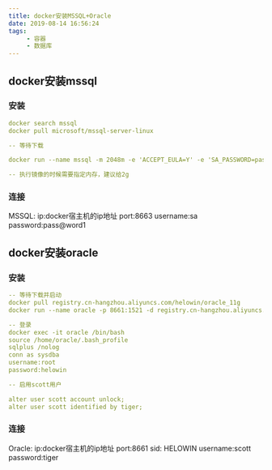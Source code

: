 ```yaml
---
title: docker安装MSSQL+Oracle
date: 2019-08-14 16:56:24
tags: 
     - 容器
     - 数据库
---
```


## docker安装mssql

### 安装
```yaml
docker search mssql
docker pull microsoft/mssql-server-linux

-- 等待下载

docker run --name mssql -m 2048m -e 'ACCEPT_EULA=Y' -e 'SA_PASSWORD=pass@word1' -p 8663:1433 -d microsoft/mssql-server-linux

-- 执行镜像的时候需要指定内存，建议给2g

```
### 连接

MSSQL:
   ip:docker宿主机的ip地址
   port:8663
   username:sa
   password:pass@word1

## docker安装oracle

### 安装
```yaml
-- 等待下载并启动
docker pull registry.cn-hangzhou.aliyuncs.com/helowin/oracle_11g
docker run --name oracle -p 8661:1521 -d registry.cn-hangzhou.aliyuncs.com/helowin/oracle_11g

-- 登录
docker exec -it oracle /bin/bash
source /home/oracle/.bash_profile
sqlplus /nolog
conn as sysdba
username:root
password:helowin

-- 启用scott用户

alter user scott account unlock;
alter user scott identified by tiger;

```

### 连接

Oracle:
  ip:docker宿主机的ip地址
  port:8661
  sid: HELOWIN
  username:scott
  password:tiger